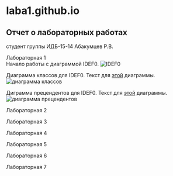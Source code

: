 # laba1.github.io  
## Отчет о лабораторных работах  
студент группы ИДБ-15-14 Абакумцев Р.В.  
  
Лабораторная 1  
Начало работы с диаграммой IDEF0.
![IDEF0](https://github.com/AbakumtsevRoman/laba1.github.io/blob/master/%D0%BB%D0%B0%D0%B1%D0%B0%201/%D1%801.png)  

Диаграмма классов для IDEF0. Текст для [этой](https://github.com/AbakumtsevRoman/laba1.github.io/blob/master/%D0%BB%D0%B0%D0%B1%D0%B0%201/%D1%82%D0%B5%D0%BA%D1%81%D1%82%2011.txt) диаграммы.  
![диаграмма классов](https://github.com/AbakumtsevRoman/laba1.github.io/blob/master/%D0%BB%D0%B0%D0%B1%D0%B0%201/11.png)  

Диграмма прецендентов для IDEF0. Текст для [этой](https://github.com/AbakumtsevRoman/laba1.github.io/blob/master/%D0%BB%D0%B0%D0%B1%D0%B0%201/%D1%82%D0%B5%D0%BA%D1%81%D1%82%2012.txt) диаграммы.  
![диаграмма прецендентов](https://github.com/AbakumtsevRoman/laba1.github.io/blob/84b9c0e6dd9dd20f63b4430572562c1b1df67471/%D0%BB%D0%B0%D0%B1%D0%B0%201/12.png)

Лабораторная 2  
  
Лабораторная 3  
  
Лабораторная 4  
  
Лабораторная 5  
  
Лабораторная 6  
  
Лабораторная 7  
  
